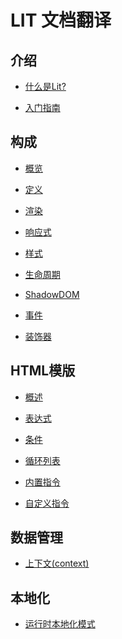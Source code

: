 # LIT 文档翻译

## 介绍

- [什么是Lit?](docs/001.介绍(Introduction)/WhatIsLit.md)

- [入门指南](docs/001.介绍(Introduction)/GettingStarted.md)

## 构成

- [概览](docs/002.构成(components)/overview.md)

- [定义](docs/002.构成(components)/definition.md)

- [渲染](docs/002.构成(components)/rendering.md)

- [响应式](docs/002.构成(components)/reactive_properties.md)

- [样式](docs/002.构成(components)/styles.md)

- [生命周期](docs/002.构成(components)/lifecycle.md)

- [ShadowDOM](docs/002.构成(components)/shadow_dom.md)

- [事件](docs/002.构成(components)/events.md)

- [装饰器](docs/002.构成(components)/decorators.md)

## HTML模版

- [概述](docs/003.模版(templates)/templates.md)

- [表达式](docs/003.模版(templates)/expressions.md)

- [条件](docs/003.模版(templates)/conditionals.md)

- [循环列表](docs/003.模版(templates)/lists.md)

- [内置指令](<docs/003.模版(templates)/Built-in directives.md>)

- [自定义指令](<docs/003.模版(templates)/custom directives.md>)

## 数据管理

- [上下文(context)](<docs/005.数据管理(Managing Data)/context.md>)

## 本地化

- [运行时本地化模式](<docs/009.本地化(Localization)/Runtime localization mode.md>)